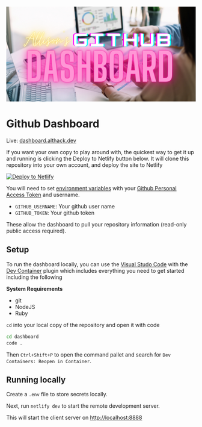 ![dashboard](/assets/dashboard.png)

# Github Dashboard

Live: [dashboard.althack.dev](https://dashboard.althack.dev)

If you want your own copy to play around with, the quickest way to get it up and running is clicking the Deploy to Netlify button below. It will clone this repository into your own account, and deploy the site to Netlify

[![Deploy to Netlify](https://www.netlify.com/img/deploy/button.svg)](https://app.netlify.com/start/deploy?repository=https://github.com/athackst/dashboard)

You will need to set [environment variables](https://docs.netlify.com/configure-builds/environment-variables/) with your [Github Personal Access Token](https://github.com/settings/tokens) and username.

- `GITHUB_USERNAME`: Your github user name
- `GITHUB_TOKEN`: Your github token

These allow the dashboard to pull your repository information (read-only public access required).

## Setup

To run the dashboard locally, you can use the [Visual Studo Code]() with the [Dev Container]() plugin which includes everything you need to get started including the following

**System Requirements**

- git
- NodeJS
- Ruby

`cd` into your local copy of the repository and open it with code

```bash
cd dashboard
code .
```

Then `Ctrl+Shift+P` to open the command pallet and search for `Dev Containers: Reopen in Container`.

## Running locally

Create a `.env` file to store secrets locally.

Next, run `netlify dev` to start the remote development server.

This will start the client server on [http://localhost:8888](http://localhost:8888)
